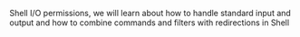 Shell I/O permissions, we will learn about how to handle standard input and output and how to combine commands and filters with redirections in Shell
